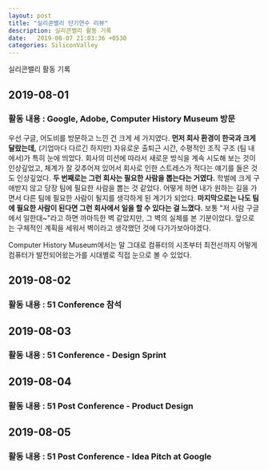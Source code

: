 ```yaml
---
layout: post
title: "실리콘밸리 단기연수 리뷰"
description: 실리콘밸리 활동 기록
date:   2019-08-07 21:03:36 +0530
categories: SiliconValley
---
```

실리콘밸리 활동 기록

## 2019-08-01
### 활동 내용 : Google, Adobe, Computer History Museum 방문
우선 구글, 어도비를 방문하고 느낀 건 크게 세 가지였다. **먼저 회사 환경이 한국과 크게 달랐는데,** (기업마다 다르긴 하지만) 자유로운 출퇴근 시간, 수평적인 조직 구조 (팀 내에서)가 특히 눈에 띄었다. 회사의 미션에 따라서 새로운 방식을 계속 시도해 보는 것이 인상깊었고, 체계가 잘 갖추어져 있어서 회사로 인한 스트레스가 적다는 얘기를 들은 것도 인상깊었다. **두 번째로는 그런 회사는 필요한 사람을 뽑는다는 거였다.** 학벌에 크게 구애받지 않고 당장 팀에 필요한 사람을 뽑는 것 같았다. 어떻게 하면 내가 원하는 길을 가면서 다른 팀에 필요한 사람이 될지를 생각하게 된 계기가 되었다. **마지막으로는 나도 팀에 필요한 사람이 된다면 그런 회사에서 일을 할 수 있다는 걸 느꼈다.** 보통 "저 사람 구글에서 일한대~"라고 하면 까마득한 벽 같았지만, 그 벽의 실체를 본 기분이었다. 앞으로는 구체적인 계획을 세워서 벽이라고 생각했던 것에 다가가보아야겠다.

Computer History Museum에서는 말 그대로 컴퓨터의 시초부터 최전선까지 어떻게 컴퓨터가 발전되어왔는가를 시대별로 직접 눈으로 볼 수 있었다.

## 2019-08-02
### 활동 내용 : 51 Conference 참석


## 2019-08-03
### 활동 내용 : 51 Conference - Design Sprint


## 2019-08-04
### 활동 내용 : 51 Post Conference - Product Design

## 2019-08-05
### 활동 내용 : 51 Post Conference - Idea Pitch at Google

